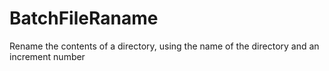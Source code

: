 # BatchFileRaname
Rename the contents of a directory, using the name of the directory and an increment number
